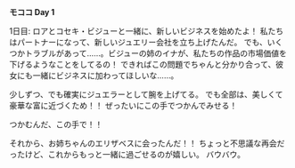 <!-- title: モココの日誌: 1日目 -->

**モココ Day 1**

1日目:
ロアとコセキ・ビジューと一緒に、新しいビジネスを始めたよ！
私たちはパートナーになって、新しいジュエリー会社を立ち上げたんだ。
でも、いくつかトラブルがあって……。ビジューの姉のイナが、私たちの作品の市場価値を下げるようなことをしてるの！
できればこの問題でちゃんと分かり合って、彼女にも一緒にビジネスに加わってほしいな……。

少しずつ、でも確実にジュエラーとして腕を上げてる。
でも全部は、美しくて豪華な富に近づくため！！
ぜったいにこの手でつかんでみせる！

つかむんだ、この手で！！

それから、お姉ちゃんのエリザベスに会ったんだ！！
ちょっと不思議な再会だったけど、これからもっと一緒に過ごせるのが嬉しい。
バウバウ。
